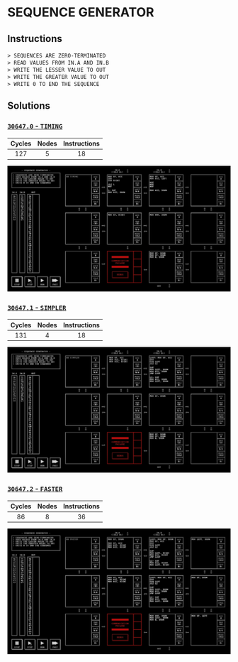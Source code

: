 # SEQUENCE GENERATOR

## Instructions

```
> SEQUENCES ARE ZERO-TERMINATED
> READ VALUES FROM IN.A AND IN.B
> WRITE THE LESSER VALUE TO OUT
> WRITE THE GREATER VALUE TO OUT
> WRITE 0 TO END THE SEQUENCE
```

## Solutions

### [`30647.0` - `TIMING`](30647.0.txt)

| Cycles | Nodes | Instructions |
| :----: | :---: | :----------: |
|  127   |   5   |      18      |

![30647.0](30647.0.jpg?raw=true)

### [`30647.1` - `SIMPLER`](30647.1.txt)

| Cycles | Nodes | Instructions |
| :----: | :---: | :----------: |
|  131   |   4   |      18      |

![30647.1](30647.1.jpg?raw=true)

### [`30647.2` - `FASTER`](30647.2.txt)

| Cycles | Nodes | Instructions |
| :----: | :---: | :----------: |
|   86   |   8   |      36      |

![30647.2](30647.2.jpg?raw=true)


